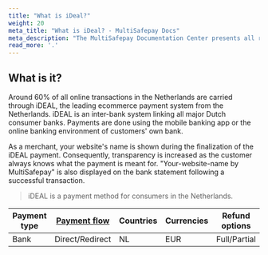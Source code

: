 ```yaml
---
title: "What is iDeal?"
weight: 20
meta_title: "What is iDeal? - MultiSafepay Docs"
meta_description: "The MultiSafepay Documentation Center presents all relevant information about our Plugins and API. You can also find support pages for payment methods, tools and general questions as well as the contact details of our Support and Integration Teams."
read_more: '.'
---
```

## What is it?
Around 60% of all online transactions in the Netherlands are carried through iDEAL, the leading ecommerce payment system from the Netherlands. iDEAL is an inter-bank system linking all major Dutch consumer banks. Payments are done using the mobile banking app or the online banking environment of customers' own bank.

As a merchant, your website's name is shown during the finalization of the iDEAL payment. Consequently, transparency is increased as the customer always knows what the payment is meant for. "Your-website-name by MultiSafepay" is also displayed on the bank statement following a successful transaction. 

> iDEAL is a payment method for consumers in the Netherlands.

| Payment type   | [Payment flow](https://docs.multisafepay.com/faq/api/difference-between-direct-and-redirect/)      | Countries | Currencies | Refund options  | [Recurring](https://docs.multisafepay.com/tools/recurring-payments/)   | [Chargebacks](https://docs.multisafepay.com/faq/chargebacks/)   |
|----------------|-------------------|-----------|------------|------------------|------------|---------------|
|Bank|Direct/Redirect|NL|EUR|Full/Partial|Yes|No|

